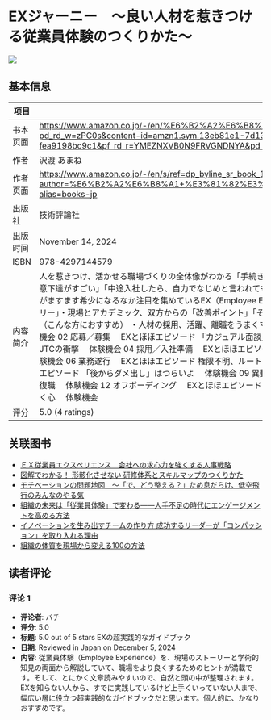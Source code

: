 # EXジャーニー　～良い人材を惹きつける従業員体験のつくりかた～

![](https://m.media-amazon.com/images/I/71rx+WGz4WL._SL1500_.jpg)

## 基本信息

| 项目 | 内容 |
| --- | --- |
| 书本页面 | https://www.amazon.co.jp/-/en/%E6%B2%A2%E6%B8%A1-%E3%81%82%E3%81%BE%E3%81%AD/dp/4297144573/ref=pd_sbs_d_sccl_3_4/358-9774692-9324168?pd_rd_w=zPC0s&content-id=amzn1.sym.13eb81e1-7d13-4eb9-803d-fea9198bc9c1&pf_rd_p=13eb81e1-7d13-4eb9-803d-fea9198bc9c1&pf_rd_r=YMEZNXVB0N9FRVGNDNYA&pd_rd_wg=fcfsN&pd_rd_r=47803cba-512a-4ec5-8d42-2c7be7eee90f&pd_rd_i=4297144573&psc=1 |
| 作者 | 沢渡 あまね |
| 作者页面 | https://www.amazon.co.jp/-/en/s/ref=dp_byline_sr_book_1?ie=UTF8&field-author=%E6%B2%A2%E6%B8%A1+%E3%81%82%E3%81%BE%E3%81%AD&text=%E6%B2%A2%E6%B8%A1+%E3%81%82%E3%81%BE%E3%81%AD&sort=relevancerank&search-alias=books-jp |
| 出版社 | 技術評論社 |
| 出版时间 | November 14, 2024 |
| ISBN | 978-4297144579 |
| 内容简介 | 人を惹きつけ、活かせる職場づくりの全体像がわかる「手続きがとことん煩雑でアナログ。この会社“地雷”では……」「カジュアル面談の後、不採用通知が。なにこれ？」「“オープンな社風”のはずが、上意下達がすごい」「中途入社したら、自力でなじめと言われても……」「退職者は“裏切り者”扱い。もう関わりたくない」知らぬ間に優秀な人材を遠ざけ、能力を埋もれさせていないでしょうか？良い人材がますます希少になるなか注目を集めているEX（Employee Experience：従業員体験）の知見を集大成。・EXの全体像を体系化した「EXジャーニーマップ」・EXを損なう原因がわかる「EXとほほストーリー」・現場とアカデミック、双方からの「改善ポイント」「それって人事とか経営の仕事でしょ？」で終わらせない、みんなでより良い職場をつくる対話をするための共通言語としてご活用ください。 （こんな方におすすめ） ・人材の採用、活躍、離職をうまくマネジメントしたいマネージャー、経営者、人事担当者 （目次） 01 日常接点 　EXとほほエピソード 3年目社員 鮎沢双葉のゆううつ 　体験機会 02 応募／募集 　EXとほほエピソード 「カジュアル面談」が微塵もカジュアルでなくガチだった件 　体験機会 03 選考 　EXとほほエピソード スタートアップ勤務 清水ゆいが転職活動で垣間見たJTCの衝撃 　体験機会 04 採用／入社準備 　EXとほほエピソード 転職をキメた双葉、その先に待ち構えていたモヤモヤ 　体験機会 05 オンボーディング 　EXとほほエピソード 雑すぎる受け入れ 　体験機会 06 業務遂行 　EXとほほエピソード 権限不明、ルート不在からの相談先迷子 　体験機会 07 能力開発／人材育成 　EXとほほエピソード 育成への投資を渋る組織 　体験機会 08 評価 　EXとほほエピソード 「後からダメ出し」はつらいよ 　体験機会 09 異動／転勤 　EXとほほエピソード 突然言われても…… 　体験機会 10 昇格／降格／役割変更 　体験機会 11 休職（育休・傷病・出向ほか）／復職 　体験機会 12 オフボーディング 　EXとほほエピソード 立つ鳥跡を濁さず、もとい、立たせる巣跡を濁さず 　体験機会 13 退職後リレーション 　EXとほほエピソード 変わり始めた組織、揺れ動く心 　体験機会 |
| 评分 | 5.0 (4 ratings) |

## 关联图书

- [ＥＸ従業員エクスペリエンス　会社への求心力を強くする人事戦略](https://www.amazon.co.jp/-/en/%E5%8A%A0%E8%97%A4-%E5%AE%88%E5%92%8C/dp/4800592445/ref=pd_sbs_d_sccl_3_1/358-9774692-9324168?pd_rd_w=819F8&content-id=amzn1.sym.13eb81e1-7d13-4eb9-803d-fea9198bc9c1&pf_rd_p=13eb81e1-7d13-4eb9-803d-fea9198bc9c1&pf_rd_r=MH67N0GNFDEQ2F7HB24R&pd_rd_wg=S5wPR&pd_rd_r=c37b5155-e942-4cc4-98c7-41fe7a368416&pd_rd_i=4800592445&psc=1)
- [図解でわかる！ 形骸化させない 研修体系とスキルマップのつくりかた](https://www.amazon.co.jp/-/en/%E6%A0%AA%E5%BC%8F%E4%BC%9A%E7%A4%BE%E3%83%95%E3%82%A3%E3%83%BC%E3%83%AB%E3%83%89%E3%83%9E%E3%83%8D%E3%83%BC%E3%82%B8%E3%83%A1%E3%83%B3%E3%83%88%E3%83%BB%E3%83%92%E3%83%A5%E3%83%BC%E3%83%9E%E3%83%B3%E3%83%AA%E3%82%BD%E3%83%BC%E3%82%B9/dp/4910286462/ref=pd_sbs_d_sccl_3_2/358-9774692-9324168?pd_rd_w=819F8&content-id=amzn1.sym.13eb81e1-7d13-4eb9-803d-fea9198bc9c1&pf_rd_p=13eb81e1-7d13-4eb9-803d-fea9198bc9c1&pf_rd_r=MH67N0GNFDEQ2F7HB24R&pd_rd_wg=S5wPR&pd_rd_r=c37b5155-e942-4cc4-98c7-41fe7a368416&pd_rd_i=4910286462&psc=1)
- [モチベーションの問題地図　～「で、どう整える？」ため息だらけ、低空飛行のみんなのやる気](https://www.amazon.co.jp/-/en/%E9%96%A2%E5%B1%8B-%E8%A3%95%E5%B8%8C/dp/4297145006/ref=pd_sbs_d_sccl_3_3/358-9774692-9324168?pd_rd_w=819F8&content-id=amzn1.sym.13eb81e1-7d13-4eb9-803d-fea9198bc9c1&pf_rd_p=13eb81e1-7d13-4eb9-803d-fea9198bc9c1&pf_rd_r=MH67N0GNFDEQ2F7HB24R&pd_rd_wg=S5wPR&pd_rd_r=c37b5155-e942-4cc4-98c7-41fe7a368416&pd_rd_i=4297145006&psc=1)
- [組織の未来は「従業員体験」で変わる――人手不足の時代にエンゲージメントを高める方法](https://www.amazon.co.jp/-/en/%E4%B8%8A%E6%9E%97%E5%91%A8%E5%B9%B3/dp/4862763367/ref=pd_sbs_d_sccl_3_4/358-9774692-9324168?pd_rd_w=819F8&content-id=amzn1.sym.13eb81e1-7d13-4eb9-803d-fea9198bc9c1&pf_rd_p=13eb81e1-7d13-4eb9-803d-fea9198bc9c1&pf_rd_r=MH67N0GNFDEQ2F7HB24R&pd_rd_wg=S5wPR&pd_rd_r=c37b5155-e942-4cc4-98c7-41fe7a368416&pd_rd_i=4862763367&psc=1)
- [イノベーションを生み出すチームの作り方 成功するリーダーが「コンパッション」を取り入れる理由](https://www.amazon.co.jp/-/en/%E4%BC%8A%E9%81%94-%E6%B4%8B%E9%A7%86/dp/4799112767/ref=pd_sbs_d_sccl_3_5/358-9774692-9324168?pd_rd_w=819F8&content-id=amzn1.sym.13eb81e1-7d13-4eb9-803d-fea9198bc9c1&pf_rd_p=13eb81e1-7d13-4eb9-803d-fea9198bc9c1&pf_rd_r=MH67N0GNFDEQ2F7HB24R&pd_rd_wg=S5wPR&pd_rd_r=c37b5155-e942-4cc4-98c7-41fe7a368416&pd_rd_i=4799112767&psc=1)
- [組織の体質を現場から変える100の方法](https://www.amazon.co.jp/-/en/%E6%B2%A2%E6%B8%A1%E3%81%82%E3%81%BE%E3%81%AD/dp/4478119783/ref=pd_sbs_d_sccl_3_6/358-9774692-9324168?pd_rd_w=819F8&content-id=amzn1.sym.13eb81e1-7d13-4eb9-803d-fea9198bc9c1&pf_rd_p=13eb81e1-7d13-4eb9-803d-fea9198bc9c1&pf_rd_r=MH67N0GNFDEQ2F7HB24R&pd_rd_wg=S5wPR&pd_rd_r=c37b5155-e942-4cc4-98c7-41fe7a368416&pd_rd_i=4478119783&psc=1)

## 读者评论

### 评论 1

- **评论者**: バチ
- **评分**: 5.0
- **标题**: 5.0 out of 5 stars
EXの超実践的なガイドブック
- **日期**: Reviewed in Japan on December 5, 2024
- **内容**: 従業員体験（Employee Experience）を、現場のストーリーと学術的知見の両面から解説していて、職場をより良くするためのヒントが満載です。そして、とにかく文章読みやすいので、自然と頭の中が整理されます。EXを知らない人から、すでに実践しているけど上手くいっていない人まで、幅広い層に役立つ超実践的なガイドブックだと思います。個人的に、かなりおすすめです。
